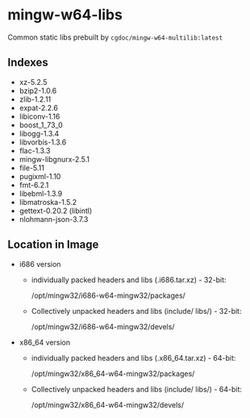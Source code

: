 # mingw-w64-libs
Common static libs prebuilt by `cgdoc/mingw-w64-multilib:latest`
## Indexes
* xz-5.2.5
* bzip2-1.0.6
* zlib-1.2.11
* expat-2.2.6
* libiconv-1.16
* boost_1_73_0
* libogg-1.3.4
* libvorbis-1.3.6
* flac-1.3.3
* mingw-libgnurx-2.5.1
* file-5.11
* pugixml-1.10
* fmt-6.2.1
* libebml-1.3.9
* libmatroska-1.5.2
* gettext-0.20.2 (libintl)
* nlohmann-json-3.7.3
## Location in Image
* i686 version
    * individually packed headers and libs (.i686.tar.xz) - 32-bit:
    
        /opt/mingw32/i686-w64-mingw32/packages/
    * Collectively unpacked headers and libs (include/ libs/) - 32-bit:
    
        /opt/mingw32/i686-w64-mingw32/devels/
* x86_64 version
    * individually packed headers and libs (.x86_64.tar.xz) - 64-bit:
    
        /opt/mingw32/x86_64-w64-mingw32/packages/
    * Collectively unpacked headers and libs (include/ libs/) - 64-bit:
    
        /opt/mingw32/x86_64-w64-mingw32/devels/

